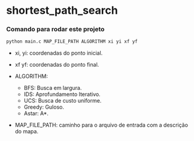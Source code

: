 # shortest_path_search

### Comando para rodar este projeto

```python
python main.c MAP_FILE_PATH ALGORITHM xi yi xf yf
```

- xi, yi: coordenadas do ponto inicial.

- xf yf: coordenadas do ponto final.

- ALGORITHM:
  - BFS: Busca em largura.
  - IDS: Aprofundamento Iterativo.
  - UCS: Busca de custo uniforme.
  - Greedy: Guloso.
  - Astar: A*.

- MAP_FILE_PATH: caminho para o arquivo de entrada com a descrição do mapa.
